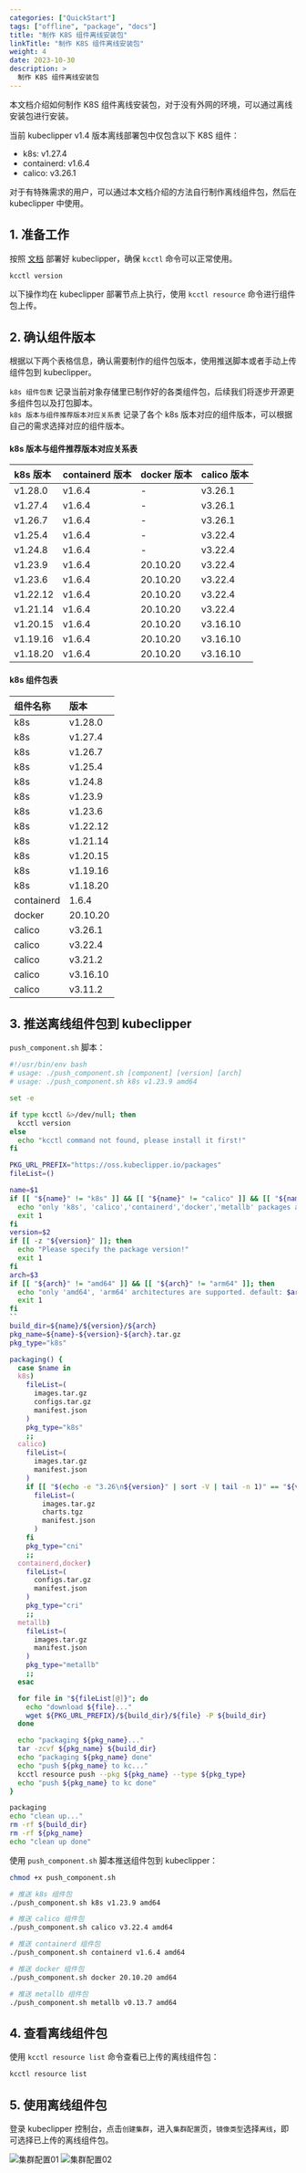 ```yaml
---
categories: ["QuickStart"]
tags: ["offline", "package", "docs"]
title: "制作 K8S 组件离线安装包"
linkTitle: "制作 K8S 组件离线安装包"
weight: 4
date: 2023-10-30
description: >
  制作 K8S 组件离线安装包
---
```


本文档介绍如何制作 K8S 组件离线安装包，对于没有外网的环境，可以通过离线安装包进行安装。

当前 kubeclipper v1.4 版本离线部署包中仅包含以下 K8S 组件：

* k8s: v1.27.4
* containerd: v1.6.4
* calico: v3.26.1

对于有特殊需求的用户，可以通过本文档介绍的方法自行制作离线组件包，然后在 kubeclipper 中使用。

## 1. 准备工作

按照 [文档](https://github.com/kubeclipper/kubeclipper) 部署好 kubeclipper，确保 `kcctl` 命令可以正常使用。

```bash
kcctl version
```

以下操作均在 kubeclipper 部署节点上执行，使用 `kcctl resource` 命令进行组件包上传。

## 2. 确认组件版本

根据以下两个表格信息，确认需要制作的组件包版本，使用推送脚本或者手动上传组件包到 kubeclipper。

`k8s 组件包表` 记录当前对象存储里已制作好的各类组件包，后续我们将逐步开源更多组件包以及打包脚本。  
`k8s 版本与组件推荐版本对应关系表` 记录了各个 k8s 版本对应的组件版本，可以根据自己的需求选择对应的组件版本。

#### k8s 版本与组件推荐版本对应关系表

| k8s 版本    | containerd 版本 | docker 版本 | calico 版本 |
|:----------|:--------------|:----------|:----------|
| v1.28.0   | v1.6.4        | -         | v3.26.1   |
| v1.27.4   | v1.6.4        | -         | v3.26.1   |
| v1.26.7   | v1.6.4        | -         | v3.26.1   |
| v1.25.4   | v1.6.4        | -         | v3.22.4   |
| v1.24.8   | v1.6.4        | -         | v3.22.4   |
| v1.23.9   | v1.6.4        | 20.10.20  | v3.22.4   |
| v1.23.6   | v1.6.4        | 20.10.20  | v3.22.4   |
| v1.22.12  | v1.6.4        | 20.10.20  | v3.22.4   |
| v1.21.14  | v1.6.4        | 20.10.20  | v3.22.4   |
| v1.20.15  | v1.6.4        | 20.10.20  | v3.16.10  |
| v1.19.16  | v1.6.4        | 20.10.20  | v3.16.10  |
| v1.18.20  | v1.6.4        | 20.10.20  | v3.16.10  |

#### k8s 组件包表

| 组件名称       | 版本       |
|:-----------|:---------|
| k8s        | v1.28.0  |
| k8s        | v1.27.4  |
| k8s        | v1.26.7  |
| k8s        | v1.25.4  |
| k8s        | v1.24.8  |
| k8s        | v1.23.9  |
| k8s        | v1.23.6  |
| k8s        | v1.22.12 |
| k8s        | v1.21.14 |
| k8s        | v1.20.15 |
| k8s        | v1.19.16 |
| k8s        | v1.18.20 |
| containerd | 1.6.4    |
| docker     | 20.10.20 |
| calico     | v3.26.1  |
| calico     | v3.22.4  |
| calico     | v3.21.2  |
| calico     | v3.16.10 |
| calico     | v3.11.2  |

## 3. 推送离线组件包到 kubeclipper

`push_component.sh` 脚本：

```bash
#!/usr/bin/env bash
# usage: ./push_component.sh [component] [version] [arch]
# usage: ./push_component.sh k8s v1.23.9 amd64

set -e

if type kcctl &>/dev/null; then
  kcctl version
else
  echo "kcctl command not found, please install it first!"
fi

PKG_URL_PREFIX="https://oss.kubeclipper.io/packages"
fileList=()

name=$1
if [[ "${name}" != "k8s" ]] && [[ "${name}" != "calico" ]] && [[ "${name}" != "containerd" ]] && [[ "${name}" != "docker" ]] && [[ "${name}" != "metallb" ]]; then
  echo "only 'k8s', 'calico','containerd','docker','metallb' packages are supported. default: $name"
  exit 1
fi
version=$2
if [[ -z "${version}" ]]; then
  echo "Please specify the package version!"
  exit 1
fi
arch=$3
if [[ "${arch}" != "amd64" ]] && [[ "${arch}" != "arm64" ]]; then
  echo "only 'amd64', 'arm64' architectures are supported. default: $arch"
  exit 1
fi
``
build_dir=${name}/${version}/${arch}
pkg_name=${name}-${version}-${arch}.tar.gz
pkg_type="k8s"

packaging() {
  case $name in
  k8s)
    fileList=(
      images.tar.gz
      configs.tar.gz
      manifest.json
    )
    pkg_type="k8s"
    ;;
  calico)
    fileList=(
      images.tar.gz
      manifest.json
    )
    if [[ "$(echo -e "3.26\n${version}" | sort -V | tail -n 1)" == "${version}" ]]; then
      fileList=(
        images.tar.gz
        charts.tgz
        manifest.json
      )
    fi
    pkg_type="cni"
    ;;
  containerd,docker)
    fileList=(
      configs.tar.gz
      manifest.json
    )
    pkg_type="cri"
    ;;
  metallb)
    fileList=(
      images.tar.gz
      manifest.json
    )
    pkg_type="metallb"
    ;;
  esac

  for file in "${fileList[@]}"; do
    echo "download ${file}..."
    wget ${PKG_URL_PREFIX}/${build_dir}/${file} -P ${build_dir}
  done

  echo "packaging ${pkg_name}..."
  tar -zcvf ${pkg_name} ${build_dir}
  echo "packaging ${pkg_name} done"
  echo "push ${pkg_name} to kc..."
  kcctl resource push --pkg ${pkg_name} --type ${pkg_type}
  echo "push ${pkg_name} to kc done"
}

packaging
echo "clean up..."
rm -rf ${build_dir}
rm -rf ${pkg_name}
echo "clean up done"
```

使用 `push_component.sh` 脚本推送组件包到 kubeclipper：

```bash
chmod +x push_component.sh

# 推送 k8s 组件包
./push_component.sh k8s v1.23.9 amd64

# 推送 calico 组件包
./push_component.sh calico v3.22.4 amd64

# 推送 containerd 组件包
./push_component.sh containerd v1.6.4 amd64

# 推送 docker 组件包
./push_component.sh docker 20.10.20 amd64

# 推送 metallb 组件包
./push_component.sh metallb v0.13.7 amd64
```

## 4. 查看离线组件包

使用 `kcctl resource list` 命令查看已上传的离线组件包：

```bash
kcctl resource list
```

## 5. 使用离线组件包

登录 kubeclipper 控制台，点击`创建集群`，进入`集群配置`页，`镜像类型`选择`离线`，即可选择已上传的离线组件包。

![集群配置01](/images/docs-quickstart/cluster-config01.png)
![集群配置02](/images/docs-quickstart/cluster-config02.png)





